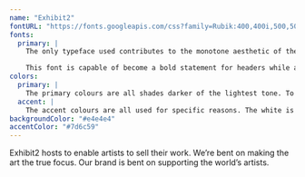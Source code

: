```yaml
---
name: "Exhibit2"
fontURL: "https://fonts.googleapis.com/css?family=Rubik:400,400i,500,500i"
fonts:
  primary: |
    The only typeface used contributes to the monotone aesthetic of the website and branding. The slight rounded corners on the sans-serif letters give an inviting feel and new trend.

    This font is capable of become a bold statement for headers while also being a nice and readable body copy.
colors:
  primary: |
    The primary colours are all shades darker of the lightest tone. To keep the focus on the artwork, the colours are relaxing and neutral nude tones. They should all be used in contrast with each other depending on the background. Headers are always darker than body copy unless the background is primary-medium.
  accent: |
    The accent colours are all used for specific reasons. The white is used for text on hover and focus states, light grey for regular text and black for buttons.
backgroundColor: "#e4e4e4"
accentColor: "#7d6c59"
---
```


Exhibit2 hosts to enable artists to sell their work. We’re bent on making the art the true focus. Our brand is bent on supporting the world’s artists.
